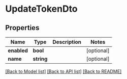 # UpdateTokenDto

## Properties

| Name        | Type       | Description | Notes      |
| ----------- | ---------- | ----------- | ---------- |
| **enabled** | **bool**   |             | [optional] |
| **name**    | **string** |             | [optional] |

[[Back to Model list]](../../README.md#documentation-for-models) [[Back to API list]](../../README.md#documentation-for-api-endpoints) [[Back to README]](../../README.md)
